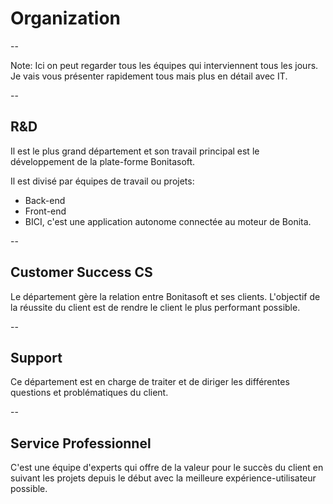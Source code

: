 # Organization

--

<!-- .slide: data-background-image="assets/img/bonita_teams.png" -->

Note:
Ici on peut regarder tous les équipes qui interviennent tous les jours. Je vais vous présenter rapidement tous mais plus en détail avec IT.

--

## R&D
Il est le plus grand département et son travail principal est le développement de la plate-forme Bonitasoft.

Il est divisé par équipes de travail ou projets:
* Back-end
* Front-end
* BICI, c'est une application autonome connectée au moteur de Bonita.

--

## Customer Success CS

Le département gère la relation entre Bonitasoft et ses clients. L'objectif de la réussite du client est de rendre le client le plus performant possible.

--

## Support

Ce département est en charge de traiter et de diriger les différentes questions et problématiques du client.

--

## Service Professionnel
C'est une équipe d'experts qui offre de la valeur pour le succès du client en suivant les projets depuis le début avec la meilleure expérience-utilisateur possible.

